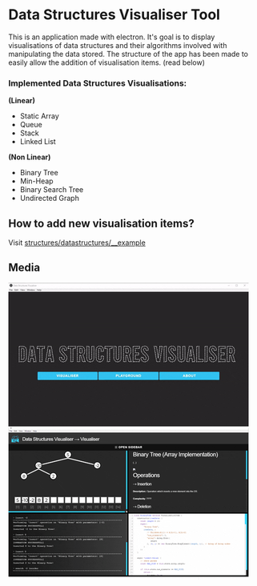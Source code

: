 # Data Structures Visualiser Tool
This is an application made with electron. It's goal is to display visualisations of data structures and their algorithms involved with manipulating the data stored. The structure of the app has been made to easily allow the addition of visualisation items. (read below)

### Implemented Data Structures Visualisations:
**(Linear)**
- Static Array
- Queue
- Stack
- Linked List

**(Non Linear)**
- Binary Tree
- Min-Heap
- Binary Search Tree
- Undirected Graph

## How to add new visualisation items?
Visit [structures/datastructures/__example](structures/datastructures/__example)

## Media
![](assets/repo-media/r1.gif)
![](assets/repo-media/r2.gif)
